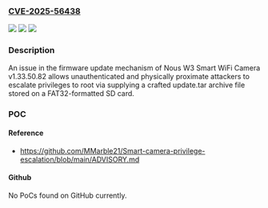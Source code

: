 ### [CVE-2025-56438](https://cve.mitre.org/cgi-bin/cvename.cgi?name=CVE-2025-56438)
![](https://img.shields.io/static/v1?label=Product&message=n%2Fa&color=blue)
![](https://img.shields.io/static/v1?label=Version&message=n%2Fa%20&color=brightgreen)
![](https://img.shields.io/static/v1?label=Vulnerability&message=n%2Fa&color=brightgreen)

### Description

An issue in the firmware update mechanism of Nous W3 Smart WiFi Camera v1.33.50.82 allows unauthenticated and physically proximate attackers to escalate privileges to root via supplying a crafted update.tar archive file stored on a FAT32-formatted SD card.

### POC

#### Reference
- https://github.com/MMarble21/Smart-camera-privilege-escalation/blob/main/ADVISORY.md

#### Github
No PoCs found on GitHub currently.

